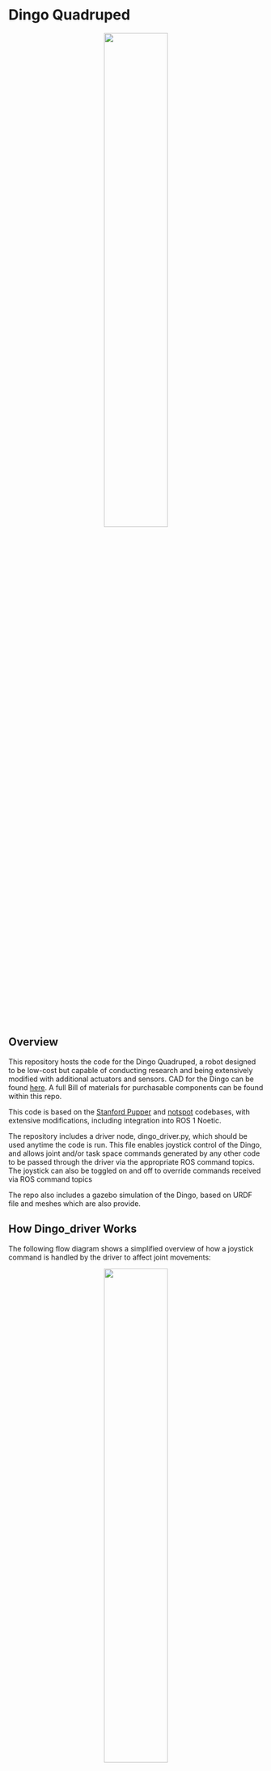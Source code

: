 # Dingo Quadruped

<p align="center">
    <img src="assets/JEL05566.jpg" style="align:centre" width="50%">
</p>

## Overview
This repository hosts the code for the Dingo Quadruped, a robot designed to be low-cost but capable of conducting research and being extensively modified with additional actuators and sensors. CAD for the Dingo can be found [here](https://grabcad.com/library/dingo-robot-quadruped-2). A full Bill of materials for purchasable components can be found within this repo.

This code is based on the [Stanford Pupper](https://github.com/stanfordroboticsclub/StanfordQuadruped) and [notspot](https://github.com/lnotspotl/notspot_sim_py) codebases, with extensive modifications, including integration into ROS 1 Noetic.

The repository includes a driver node, dingo_driver.py, which should be used anytime the code is run. This file enables joystick control of the Dingo, and allows joint and/or task space commands generated by any other code to be passed through the driver via the appropriate ROS command topics. The joystick can also be toggled on and off to override commands received via ROS command topics

The repo also includes a gazebo simulation of the Dingo, based on URDF file and meshes which are also provide.

## How Dingo_driver Works
The following flow diagram shows a simplified overview of how a joystick command is handled by the driver to affect joint movements:
<p align="center">
    <img src="assets/Dingo_driver flow diagram.png" style="align:centre" width="50%">
</p>

## Project Structure
```.
├── assets                                    Images used in the readme file
├── dingo_nano                                Code for the Arduino Nano V3 to read sensor data and send it to the Raspberry Pi
└── dingo_ws                                  ROS workspace containing all required packages
   └── src
     ├── dingo                                Package containing node and launch files for running the robot
     ├── dingo_control                        Package containing all files related to control, including kinematics and default trot controller
     ├── dingo_description                    Package containing simulation files (URDF file and meshes)
     ├── dingo_gazebo                         Package containing gazebo files
     ├── dingo_hardware_interfacing
     |  ├── dingo_input_interfacing           Package containing files for receiving and interpreting commands (From a joystick or keyboard)
     |  ├── dingo_peripheral_interfacing      Package containing files for interfacing with the Arduino Nano, LCD screen and IMU
     |  └── dingo_servo_interfacing           Package containing the hardware interface for sending joint angles to the servo motors
     └── dingo_utilities                      Package containing useful utilities
```

## Installation of Code
### Natively
- Install Ubuntu 20.04
- Install [ros-noetic](http://wiki.ros.org/noetic/Installation/Ubuntu)
- Install git via `sudo apt-get install git`
- Create a new folder in your home folder: `mkdir ~/any_folder_name`
- Change directory to the new folder just created: `cd ~/any_folder_name`
- Clone this repository into the folder using git: `git clone ...`
- Move into the dingo_ws folder: `cd /dingo_ws`
- Initialise rosdep: `sudo rosdep init`
- Fetch dependencies with rosdep: `rosdep update`
- Build the workspace: `catkin build`
- Source the workspace: `source devel/setup.bash`
- (Optional) Add a line to .bashrc to automatically source the workspace: `echo "source ~/any_folder_name/DingoQuadruped/dingo_ws/devel/setup.bash" >> ~/.bashrc`, `source ~/.bashrc`

#### Additional Notes
To run ROS as non-root, must set permissions correctly via udev for several /dev files.
- Add the following to /etc/udev/rules.d/99-ROS.rules
```.   
       KERNEL=="ttyS0", OWNER="root", GROUP="ros", MODE="0660"
       KERNEL=="spi", OWNER="root", GROUP="ros", MODE="0660"
       KERNEL=="i2c", OWNER="root", GROUP="ros", MODE="0660"
       KERNEL=="gpiomem", OWNER="root", GROUP="ros", MODE="0660"
       KERNEL=="mem", OWNER="root", GROUP="ros", MODE="0660"
```
- Add new group to user account: `sudo groupadd ros && sudo adduser <username> ros`
- Reload udev rules: `sudo udevadm control --reload-rules && sudo udevadm trigger`

These steps will be required to get serial comms working between the Pi and Nano.
- Run the following to install ROS serial
    - `sudo apt-get update`
    - `sudo apt-get install ros-noetic-rosserial-python ros-noetic-rosserial-arduino`
- See above for udev changess needed for ttyS0 
- The Ubuntu serial console must be disabled or it will conflict with serial comms.
    - `sudo systemctl disable serial-getty@ttyS0.service --now`
    - `sudo systemctl stop serial-getty@ttyS0.service`
    - `sudo systemctl mask serial-getty@ttyS0.service`

For getting bluetooth controller working (for instance PS4 controller)
- More info here: https://www.makeuseof.com/manage-bluetooth-linux-with-bluetoothctl/
- Install bluetooth: 
    - `sudo apt-get install bluetooth bluez bluez-tools`
    - `sudo apt-get install pi-bluetooth`
- To pair and connect a controller:
    - `bluetoothctl scan on`
    - `bluetooth pair AA:BB:CC:11:22:33` (example device)
    - `bluetooth connect AA:BB:CC:11:22:33`
- To test the controller
    - `jstest /dev/input/js0`

To get WiFi working
- Edit the file /etc/netplan/50-cloud-init.yaml 
- Add the following to the bottom of the file
```.   
    wifis:
        wlan0:
            optional: true
            dhcp4: true
            access-points:
                "<wifi SSID>":
                    password: "<wifi password>"
```  

If getting an error with "rounded_rectangle", need to install later version of Pillow.
- Upgrade pillow with `pip3 install --upgrade Pillow`

It's a good idea to backup the sdcard every so often. Here is how to do that on linux.
- Take out the sdcard from the Raspberry Pi and mount it into another linux system.
- Run these commands to backup/restore. Replace source/destination appropriately.
    - Backup to file: `sudo dd if=/dev/sdb of=~/dingo_backup.img bs=4M status=progress`
    - Restore back to sdcard: `sudo dd if=dingo_backup of=/dev/sdb bs=4M status=progress`

Help with getting the servos calibrated
 - View the CalibrateServos script itself for additional instructions on dialing in servos.
 - (dingo_hardware_interfacing/dingo_servo_interfacing/src/dingo_servo_interfacing/CalibrateServos.py)
 - Example commands:
    - `rosrun dingo_servo_interfacing CalibrateServos all cal` (move all servos to calibration position)
    - `rosrun dingo_servo_interfacing CalibrateServos fr high` (move front right servo to high position)

### Docker Container
The files inside the base directory enable a docker container to be built and the code to inspected and debugged in visual studio code. This is mostly for debugging purposes, and is best for an external device debugging or adding to the code, rather than being used on the quadruped itself. Note: These instructions assume a linux OS.
#### Preparing vscode
- Install [docker](https://docs.docker.com/engine/install/ubuntu/)
- Install [vscode](https://code.visualstudio.com/docs/setup/linux)
- Open vscode and add the following extensions: [C/C++ Extension Pack](https://marketplace.visualstudio.com/items?itemName=ms-vscode.cpptools-extension-pack), [Docker](https://marketplace.visualstudio.com/items?itemName=ms-azuretools.vscode-docker), [Dev Containers](https://marketplace.visualstudio.com/items?itemName=ms-vscode-remote.remote-containers), [ROS](https://marketplace.visualstudio.com/items?itemName=ms-iot.vscode-ros)
- close vscode once extensions are installed

#### Building and/or opening the container in vscode
- In terminal, open the base folder containing the dingo quadruped code: `cd ~/any_folder_name/DingoQuadruped`
- run `code .` to open the dingo quadruped base folder in vscode
- A prompt will appear saying either to build the container or run it, click "build" or "run"
- Wait for the container to be built and initialised
- (First time only) Once the container is built, Check that "ROS1.noetic" appears in the bottom left to indicate that the ros extension has correctly detected the ros version inside the container. If it does not appear, follow [these steps](https://youtu.be/JbBMF1aot5k?t=356)

## Running the code
### Dingo_Driver
The Dingo_Driver should be started before any other code is launched on the Dingo. It starts joystick control of the robot and allows joint and task space commands to be received from other code or controllers via command ROS topics, as long as joystick control is disabled. If enabled, joystick control will override any commands sent through the command topics. To launch it, run the following line:
`roslaunch dingo dingo.launch`

Arguments are:
- is_physical (0/1): Is the code being run on the Dingo itself? Default: "1" (Yes)
- is_sim (0/1): Should the code publish joint values to the simulator? Default: "0" (No)
- use_joystick (0/1): Is a joystick being used for control? Default: "1" (Yes)
- use_keyboard (0/1): Is the keyboard being used for control? Default: "0" (No)
- (currently not used) serial_port (name of port): The serial port that the nano is connected to. Default: "/dev/ttyS0"
- use_imu (0/1): Should IMU data be used to correct the robots joint angles? Default: "0" (No)

With no arguments specified, it will assume a joystick controller is used for control and it will launch the hardware interface with IMU feedback disabled. No joint data will be published for Gazebo to use to simulate the robot.

As an example of how the arguments can be used, if the code is to be run purely in simulation with joystick control, you would launch the driver with the following arguments: 
`roslaunch dingo dingo.launch is_physical:=0 is_sim:=1`

### Dingo Joystick Controls

How to control the Dingo with a joystick. These instructions are based on a PS4 type controller. 

The Dingo has two main states: Rest and Trot. 
- While in the TROT state: Left stick controls the robot's movement. Right stick controls the robot's tilt and turning.
- While in the REST state: Left stick is disabled. Right stick controls the robot's gaze while staying in place.

Buttons:
- Joystick Control Toggle (L1 Button): Pause/Resume control from the joystick.
- Gait Toggle (R1 Button): Toggles between trotting and resting modes.
- Hop Request (X button): Perform a hop (Currently not implemented).

Movement: (Speed proportional to how far stick is moved)
- Left Stick (Horizontal): Pushing left or right strafes the robot in that direction.
- Left Stick (Vertical): Push up to move forward, down to move backward.

Gaze:
- Right Stick (Horizontal): Pushing left or right turns the robot in that direction.
- Right Stick (Vertical): Push up to raise front of robot, down to raise back of robot.

Orientation:
- D-pad (Vertical): Pressing up or down adjusts the height of the robot.
- D-pad (Horizontal): Pressing left or right tilts the robot in that direction.

### Launching the gazebo simulation
Make sure dingo_driver is running first, then:
`roslaunch dingo_gazebo simulation.launch`

### Extra Notes on Running in the Docker Container
#### Using the ros workspace in vscode
The ROS extension provides options to roslaunch and rosrun files inside vscode via the inbuilt terminal without needing to use the native linux terminal. The commands to do so are the same as natively. 

To start/stop a roscore daemon inside vscode, you can type `ctrl+shift+P` in vscode, and then type `ROS: Start` to start and `ROS: Stop` to stop the roscore daemon.

To build or rebuild the ros workspace, type `ctrl+shift+B`. If this does not work, you may need to edit the tasks.json file which tells vscode how to build the container. Ensure that the catkin build task defined in tasks.json includes the option `-DCMAKE_BUILD_TYPE=Debug`, as without this the vscode debugger will not work correctly.

An important note, as the entire ros workspace is volume mounted, files can be edited inside the container and reflected in your native linux filesystem and vice versa. This means the code can be changed and debugged in the vscode container but run natively, with all changes being reflected. 

#### Debugging with vscode
The ROS extension has two options to enable debugging. The first is to attach to a running node which you start via the terminal with `rosrun package_name node_name`. The second is to debug from a launch file, where you use the debugger menu in vscode to launch a launch file and then set waypoints in any nodes which the launch file starts. To set this up, please watch [this video](https://youtu.be/N2vqBvPQdhE?list=PL2dJBq8ig-vihvDVw-D5zAYOArTMIX0FA)

If the debugger is not stopping at breakpoints, you may need to edit the tasks.json file which tells vscode how to build the container. Ensure that the catkin build task defined in tasks.json includes the option `-DCMAKE_BUILD_TYPE=Debug`.




